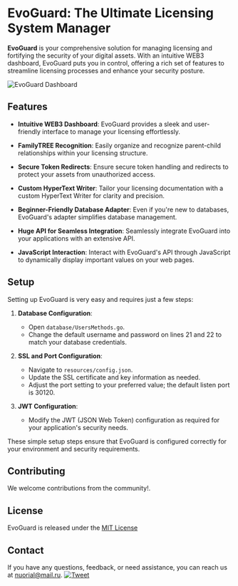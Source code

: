# EvoGuard: The Ultimate Licensing System Manager

**EvoGuard** is your comprehensive solution for managing licensing and fortifying the security of your digital assets. 
With an intuitive WEB3 dashboard, EvoGuard puts you in control, offering a rich set of features to streamline licensing processes and enhance your security posture.

![EvoGuard Dashboard](https://github.com/EvoSync/EvoGuard/assets/99523265/e61d0832-2d36-43a9-9f19-714319643d9e)

## Features

- **Intuitive WEB3 Dashboard**: EvoGuard provides a sleek and user-friendly interface to manage your licensing effortlessly.

- **FamilyTREE Recognition**: Easily organize and recognize parent-child relationships within your licensing structure.

- **Secure Token Redirects**: Ensure secure token handling and redirects to protect your assets from unauthorized access.

- **Custom HyperText Writer**: Tailor your licensing documentation with a custom HyperText Writer for clarity and precision.

- **Beginner-Friendly Database Adapter**: Even if you're new to databases, EvoGuard's adapter simplifies database management.

- **Huge API for Seamless Integration**: Seamlessly integrate EvoGuard into your applications with an extensive API.

- **JavaScript Interaction**: Interact with EvoGuard's API through JavaScript to dynamically display important values on your web pages.

## Setup

Setting up EvoGuard is very easy and requires just a few steps:

1. **Database Configuration**:
   - Open `database/UsersMethods.go`.
   - Change the default username and password on lines 21 and 22 to match your database credentials.

2. **SSL and Port Configuration**:
   - Navigate to `resources/config.json`.
   - Update the SSL certificate and key information as needed.
   - Adjust the port setting to your preferred value; the default listen port is 30120.

3. **JWT Configuration**:
   - Modify the JWT (JSON Web Token) configuration as required for your application's security needs.

These simple setup steps ensure that EvoGuard is configured correctly for your environment and security requirements.


## Contributing

We welcome contributions from the community!.

## License

EvoGuard is released under the [MIT License](./LICENSE)

## Contact

If you have any questions, feedback, or need assistance, you can reach us at [nuorial@mail.ru](mailto:contact@email.com).
[![Tweet](https://img.shields.io/twitter/url?label=Tweet&style=social&url=https%3A%2F%2Ftwitter.com%2Fintent%2Ftweet%3Ftext%3DExcited%2520to%2520introduce%2520EvoGuard%2520-%2520the%2520ultimate%2520licensing%2520system%2520manager%2521%2520%25F0%259F%259A%2580%2520Simplify%2520licensing%252C%2520enhance%2520security%252C%2520and%2520take%2520control%2520of%2520your%2520digital%2520assets%2520with%2520an%2520intuitive%2520WEB3%2520dashboard.%2520Explore%2520FamilyTREE%252C%2520secure%2520tokens%252C%2520custom%2520HyperText%2520Writer%252C%2520and%2520more.%2520%2523EvoGuard%2520%2523Licensing)](https://twitter.com/intent/tweet?text=Excited%20to%20introduce%20EvoGuard%20-%20the%20ultimate%20licensing%20system%20manager!%20%F0%9F%9A%80%20Simplify%20licensing,%20enhance%20security,%20and%20take%20control%20of%20your%20digital%20assets%20with%20an%20intuitive%20WEB3%20dashboard.%20Explore%20FamilyTREE,%20secure%20tokens,%20custom%20HyperText%20Writer,%20and%20more.%20%23EvoGuard%20%23Licensing)
